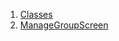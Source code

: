 1.  [Classes](views_after_auth_screens_events_manage_volunteer_group/#classes)
2.  [ManageGroupScreen](views_after_auth_screens_events_manage_volunteer_group/ManageGroupScreen-class.html)

